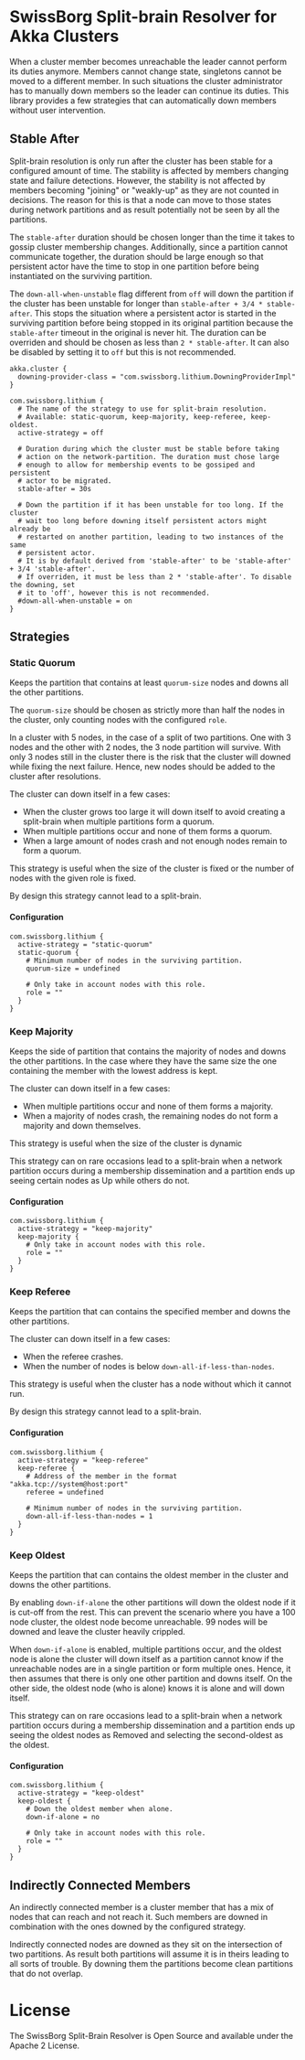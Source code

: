 # SwissBorg Split-brain Resolver for Akka Clusters

When a cluster member becomes unreachable the leader cannot perform its 
duties anymore. Members cannot change state, singletons cannot be moved
to a different member. In such situations the cluster administrator has
to manually down members so the leader can continue its duties. This 
library provides a few strategies that can automatically down members 
without user intervention. 

## Stable After
Split-brain resolution is only run after the cluster has been stable for 
a configured amount of time. The stability is affected by members changing
state and failure detections. However, the stability is not affected by
members becoming "joining" or "weakly-up" as they are not counted in decisions.
The reason for this is that a node can move to those states during network 
partitions and as result potentially not be seen by all the partitions.

The `stable-after` duration should be chosen longer than the time it takes
to gossip cluster membership changes. Additionally, since a partition cannot
communicate together, the duration should be large enough so that persistent
actor have the time to stop in one partition before being instantiated on
the surviving partition.

The `down-all-when-unstable` flag different from `off` will down the partition 
if the cluster has been unstable for longer than `stable-after + 3/4 * stable-after`.
This stops the situation where a persistent actor is started in the surviving 
partition before being stopped in its original partition because the `stable-after`
timeout in the original is never hit. The duration can be overriden and should be
chosen as less than `2 * stable-after`. It can also be disabled by setting it
to `off` but this is not recommended.

```hocon
akka.cluster {
  downing-provider-class = "com.swissborg.lithium.DowningProviderImpl"
}

com.swissborg.lithium {
  # The name of the strategy to use for split-brain resolution.
  # Available: static-quorum, keep-majority, keep-referee, keep-oldest.
  active-strategy = off

  # Duration during which the cluster must be stable before taking
  # action on the network-partition. The duration must chose large
  # enough to allow for membership events to be gossiped and persistent
  # actor to be migrated.
  stable-after = 30s
  
  # Down the partition if it has been unstable for too long. If the cluster
  # wait too long before downing itself persistent actors might already be
  # restarted on another partition, leading to two instances of the same
  # persistent actor.
  # It is by default derived from 'stable-after' to be 'stable-after' + 3/4 'stable-after'.
  # If overriden, it must be less than 2 * 'stable-after'. To disable the downing, set 
  # it to 'off', however this is not recommended.
  #down-all-when-unstable = on
}
```

## Strategies


### Static Quorum
Keeps the partition that contains at least `quorum-size` nodes and downs
all the other partitions.

The `quorum-size` should be chosen as strictly more than half the nodes
in the cluster, only counting nodes with the configured `role`.

In a cluster with 5 nodes, in the case of a split of two partitions. One with 3 nodes
and the other with 2 nodes, the 3 node partition will survive. With only 3 nodes still
in the cluster there is the risk that the cluster will downed while fixing the next failure.
Hence, new nodes should be added to the cluster after resolutions.

The cluster can down itself in a few cases:
 * When the cluster grows too large it will down itself to avoid creating a split-brain when multiple partitions form a quorum. 
 * When multiple partitions occur and none of them forms a quorum. 
 * When a large amount of nodes crash and not enough nodes remain to form a quorum.

This strategy is useful when the size of the cluster is fixed or the number of nodes
with the given role is fixed.

By design this strategy cannot lead to a split-brain.

#### Configuration
```hocon
com.swissborg.lithium {
  active-strategy = "static-quorum"
  static-quorum {
    # Minimum number of nodes in the surviving partition.
    quorum-size = undefined
    
    # Only take in account nodes with this role.
    role = ""
  }
}
```

### Keep Majority
Keeps the side of partition that contains the majority of nodes and downs
the other partitions. In the case where they have the same size the one 
containing the member with the lowest address is kept.

The cluster can down itself in a few cases:
 * When multiple partitions occur and none of them forms a majority.
 * When a majority of nodes crash, the remaining nodes do not form a majority and down themselves. 

This strategy is useful when the size of the cluster is dynamic

This strategy can on rare occasions lead to a split-brain when a network partition
occurs during a membership dissemination and a partition ends up seeing certain nodes
as Up while others do not.

#### Configuration
```hocon
com.swissborg.lithium {
  active-strategy = "keep-majority"
  keep-majority {
    # Only take in account nodes with this role.
    role = ""
  }
}
```

### Keep Referee
Keeps the partition that can contains the specified member and downs the other
partitions.

The cluster can down itself in a few cases:
 * When the referee crashes.
 * When the number of nodes is below `down-all-if-less-than-nodes`. 

This strategy is useful when the cluster has a node without which it 
cannot run.

By design this strategy cannot lead to a split-brain.

#### Configuration
```hocon
com.swissborg.lithium {
  active-strategy = "keep-referee"
  keep-referee {
    # Address of the member in the format "akka.tcp://system@host:port"
    referee = undefined
    
    # Minimum number of nodes in the surviving partition.
    down-all-if-less-than-nodes = 1
  }
}
```

### Keep Oldest
Keeps the partition that can contains the oldest member in the cluster and downs 
the other partitions.

By enabling `down-if-alone` the other partitions will down the oldest node if
it is cut-off from the rest. This can prevent the scenario where you have a 100
node cluster, the oldest node become unreachable. 99 nodes will be downed and 
leave the cluster heavily crippled.

When `down-if-alone` is enabled, multiple partitions occur, and the oldest node is alone 
the cluster will down itself as a partition cannot know if the unreachable nodes are in
a single partition or form multiple ones. Hence, it then assumes that there is only one
other partition and downs itself. On the other side, the oldest node (who is alone) knows
it is alone and will down itself.

This strategy can on rare occasions lead to a split-brain when a network partition
occurs during a membership dissemination and a partition ends up seeing the oldest 
nodes as Removed and selecting the second-oldest as the oldest.

#### Configuration

```hocon
com.swissborg.lithium {
  active-strategy = "keep-oldest"
  keep-oldest {
    # Down the oldest member when alone.
    down-if-alone = no
    
    # Only take in account nodes with this role.
    role = ""
  }
}
```

## Indirectly Connected Members
An indirectly connected member is a cluster member that has a mix of nodes
that can reach and not reach it. Such members are downed in combination 
with the ones downed by the configured strategy. 

Indirectly connected nodes are downed as they sit on the intersection of two 
partitions. As result both partitions will assume it is in theirs leading to
all sorts of trouble. By downing them the partitions become clean partitions
that do not overlap.

# License
The SwissBorg Split-Brain Resolver is Open Source and available under the Apache 2 License.
